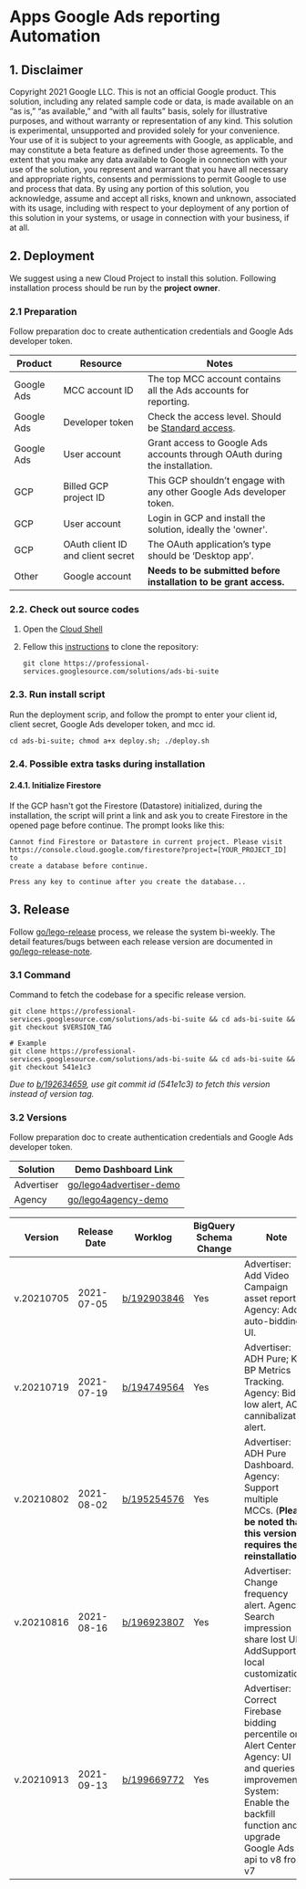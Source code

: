 # Apps Google Ads reporting Automation

## 1. Disclaimer

Copyright 2021 Google LLC.
This is not an official Google product. This solution, including any related
sample code or data, is made available on an “as is,” “as available,” and “with
all faults” basis, solely for illustrative purposes, and without warranty or
representation of any kind. This solution is experimental, unsupported and
provided solely for your convenience. Your use of it is subject to your
agreements with Google, as applicable, and may constitute a beta feature as
defined under those agreements. To the extent that you make any data available
to Google in connection with your use of the solution, you represent and warrant
that you have all necessary and appropriate rights, consents and permissions to
permit Google to use and process that data. By using any portion of this
solution, you acknowledge, assume and accept all risks, known and unknown,
associated with its usage, including with respect to your deployment of any
portion of this solution in your systems, or usage in connection with your
business, if at all.

## 2. Deployment

We suggest using a new Cloud Project to install this solution. Following
installation process should be run by the **project owner**.

### 2.1 Preparation

Follow preparation doc to create authentication credentials and Google Ads
developer token.

| Product    | Resource                          | Notes                                                                      |
| ---------- | --------------------------------- | -------------------------------------------------------------------------- |
| Google Ads | MCC account ID                    | The top MCC account contains all the Ads accounts for reporting.           |
| Google Ads | Developer token                   | Check the access level. Should be [Standard access].                       |
| Google Ads | User account                      | Grant access to Google Ads accounts through OAuth during the installation. |
| GCP        | Billed GCP project ID             | This GCP shouldn’t engage with any other Google Ads developer token.       |
| GCP        | User account                      | Login in GCP and install the solution, ideally the 'owner'.                |
| GCP        | OAuth client ID and client secret | The OAuth application’s type should be ‘Desktop app’.                      |
| Other      | Google account                    | **Needs to be submitted before installation to be grant access.**          |

[standard access]: https://developers.google.com/adwords/api/docs/access-levels#access_levels

### 2.2. Check out source codes

1. Open the [Cloud Shell](https://cloud.google.com/shell/)
2. Fellow this [instructions](https://g3doc.corp.google.com/company/teams/gtech/ads/das/cse/faq/tools/professional-services-googlesource-com.md#working-from-gcp) to clone the repository:

   ```shell
   git clone https://professional-services.googlesource.com/solutions/ads-bi-suite
   ```

### 2.3. Run install script

Run the deployment scrip, and follow the prompt to enter your client id,
client secret, Google Ads developer token, and mcc id.

```shell
cd ads-bi-suite; chmod a+x deploy.sh; ./deploy.sh
```

### 2.4. Possible extra tasks during installation

#### 2.4.1. Initialize Firestore

If the GCP hasn't got the Firestore (Datastore) initialized, during the
installation, the script will print a link and ask you to create Firestore in
the opened page before continue. The prompt looks like this:

```shell
Cannot find Firestore or Datastore in current project. Please visit
https://console.cloud.google.com/firestore?project=[YOUR_PROJECT_ID] to
create a database before continue.

Press any key to continue after you create the database...
```

## 3. Release

Follow [go/lego-release](go/lego-release) process, we release the system
bi-weekly. The detail features/bugs between each release version are documented
in [go/lego-release-note](go/lego-release-note).

### 3.1 Command

Command to fetch the codebase for a specific release version.

```shell
git clone https://professional-services.googlesource.com/solutions/ads-bi-suite && cd ads-bi-suite && git checkout $VERSION_TAG

# Example
git clone https://professional-services.googlesource.com/solutions/ads-bi-suite && cd ads-bi-suite && git checkout 541e1c3
```

_Due to [b/192634659](b/192634659), use git commit id (541e1c3) to fetch this version instead of version tag._

### 3.2 Versions

Follow preparation doc to create authentication credentials and Google Ads
developer token.

| Solution   | Demo Dashboard Link                                |
| ---------- | -------------------------------------------------- |
| Advertiser | [go/lego4advertiser-demo](go/lego4advertiser-demo) |
| Agency     | [go/lego4agency-demo](go/lego4agency-demo)         |

| Version    | Release Date | Worklog                    | BigQuery Schema Change | Note                                                                                                                                                                               |
| ---------- | ------------ | -------------------------- | ---------------------- | ---------------------------------------------------------------------------------------------------------------------------------------------------------------------------------- |
| v.20210705 | 2021-07-05   | [b/192903846](b/192903846) | Yes                    | Advertiser: Add Video Campaign asset report. Agency: Add auto-bidding UI.                                                                                                          |
| v.20210719 | 2021-07-19   | [b/194749564](b/194749564) | Yes                    | Advertiser: ADH Pure; Key BP Metrics Tracking. Agency: Bid low alert, AC cannibalization alert.                                                                                    |
| v.20210802 | 2021-08-02   | [b/195254576](b/195254576) | Yes                    | Advertiser: ADH Pure Dashboard. Agency: Support multiple MCCs. (**Please be noted that this version requires the reinstallation.**)                                                |
| v.20210816 | 2021-08-16   | [b/196923807](b/196923807) | Yes                    | Advertiser: Change frequency alert. Agency: Search impression share lost UI. AddSupport local customization.                                                                       |
| v.20210913 | 2021-09-13   | [b/199669772](b/199669772) | Yes                    | Advertiser: Correct Firebase bidding percentile on Alert Center. Agency: UI and queries improvement. System: Enable the backfill function and upgrade Google Ads api to v8 from v7 |
